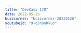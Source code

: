 ```yaml
---
title: "DevKami 178"
date: 2022-05-26
buzzcorner: "buzzcorner-20220526"
youtubeid: "9-qJn0oRkuo"
---
```

